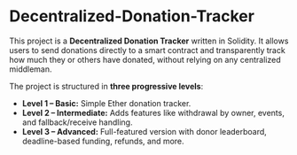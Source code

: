 # Decentralized-Donation-Tracker

This project is a **Decentralized Donation Tracker** written in Solidity. It allows users to send donations directly to a smart contract and transparently track how much they or others have donated, without relying on any centralized middleman.

The project is structured in **three progressive levels**:

- **Level 1 – Basic:** Simple Ether donation tracker.
- **Level 2 – Intermediate:** Adds features like withdrawal by owner, events, and fallback/receive handling.
- **Level 3 – Advanced:** Full-featured version with donor leaderboard, deadline-based funding, refunds, and more.


